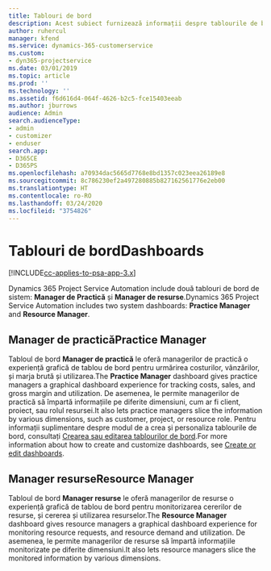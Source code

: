 ```yaml
---
title: Tablouri de bord
description: Acest subiect furnizează informații despre tablourile de bord de raportare care sunt incluse în Dynamics 365 Project Service Automation.
author: ruhercul
manager: kfend
ms.service: dynamics-365-customerservice
ms.custom:
- dyn365-projectservice
ms.date: 03/01/2019
ms.topic: article
ms.prod: ''
ms.technology: ''
ms.assetid: f6d616d4-064f-4626-b2c5-fce15403eeab
ms.author: jburrows
audience: Admin
search.audienceType:
- admin
- customizer
- enduser
search.app:
- D365CE
- D365PS
ms.openlocfilehash: a70934dac5665d7768e8bd1357c023eea26189e8
ms.sourcegitcommit: 8c786230ef2a497280885b827162561776e2eb00
ms.translationtype: HT
ms.contentlocale: ro-RO
ms.lasthandoff: 03/24/2020
ms.locfileid: "3754826"
---
```

# <a name="dashboards"></a><span data-ttu-id="af967-103">Tablouri de bord</span><span class="sxs-lookup"><span data-stu-id="af967-103">Dashboards</span></span>

[!INCLUDE[cc-applies-to-psa-app-3.x](../includes/cc-applies-to-psa-app-3x.md)]

<span data-ttu-id="af967-104">Dynamics 365 Project Service Automation include două tablouri de bord de sistem: **Manager de Practică** și **Manager de resurse**.</span><span class="sxs-lookup"><span data-stu-id="af967-104">Dynamics 365 Project Service Automation includes two system dashboards: **Practice Manager** and **Resource Manager**.</span></span>

## <a name="practice-manager"></a><span data-ttu-id="af967-105">Manager de practică</span><span class="sxs-lookup"><span data-stu-id="af967-105">Practice Manager</span></span> 

<span data-ttu-id="af967-106">Tabloul de bord **Manager de practică** le oferă managerilor de practică o experiență grafică de tablou de bord pentru urmărirea costurilor, vânzărilor, și marja brută și utilizarea.</span><span class="sxs-lookup"><span data-stu-id="af967-106">The **Practice Manager** dashboard gives practice managers a graphical dashboard experience for tracking costs, sales, and gross margin and utilization.</span></span> <span data-ttu-id="af967-107">De asemenea, le permite managerilor de practică să împartă informațiile pe diferite dimensiuni, cum ar fi client, proiect, sau rolul resursei.</span><span class="sxs-lookup"><span data-stu-id="af967-107">It also lets practice managers slice the information by various dimensions, such as customer, project, or resource role.</span></span> <span data-ttu-id="af967-108">Pentru informații suplimentare despre modul de a crea și personaliza tablourile de bord, consultați [Crearea sau editarea tablourilor de bord](../customize/create-edit-dashboards.md).</span><span class="sxs-lookup"><span data-stu-id="af967-108">For more information about how to create and customize dashboards, see [Create or edit dashboards](../customize/create-edit-dashboards.md).</span></span>

## <a name="resource-manager"></a><span data-ttu-id="af967-109">Manager resurse</span><span class="sxs-lookup"><span data-stu-id="af967-109">Resource Manager</span></span> 

<span data-ttu-id="af967-110">Tabloul de bord **Manager resurse** le oferă managerilor de resurse o experiență grafică de tablou de bord pentru monitorizarea cererilor de resurse, și cererea și utilizarea resurselor.</span><span class="sxs-lookup"><span data-stu-id="af967-110">The **Resource Manager** dashboard gives resource managers a graphical dashboard experience for monitoring resource requests, and resource demand and utilization.</span></span> <span data-ttu-id="af967-111">De asemenea, le permite managerilor de resurse să împartă informațiile monitorizate pe diferite dimensiuni.</span><span class="sxs-lookup"><span data-stu-id="af967-111">It also lets resource managers slice the monitored information by various dimensions.</span></span>
